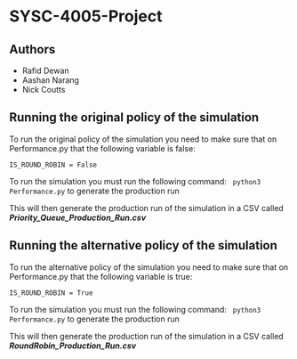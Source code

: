 # SYSC-4005-Project
## Authors 
- Rafid Dewan
- Aashan Narang
- Nick Coutts

## Running the original policy of the simulation
To run the original policy of the simulation you need to make sure that on Performance.py that the following variable is false:

```IS_ROUND_ROBIN = False```

To run the simulation you must run the following command:
``` python3 Performance.py``` to generate the production run

This will then generate the production run of the simulation in a CSV called ***Priority_Queue_Production_Run.csv***

## Running the alternative policy of the simulation
To run the alternative policy of the simulation you need to make sure that on Performance.py that the following variable is true:

```IS_ROUND_ROBIN = True```

To run the simulation you must run the following command:
``` python3 Performance.py``` to generate the production run

This will then generate the production run of the simulation in a CSV called ***RoundRobin_Production_Run.csv***